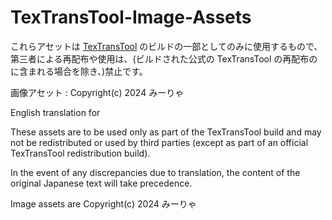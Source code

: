 # TexTransTool-Image-Assets

これらアセットは [TexTransTool](https://github.com/ReinaS-64892/TexTransTool) のビルドの一部としてのみに使用するもので、第三者による再配布や使用は、(ビルドされた公式の TexTransTool の再配布のに含まれる場合を除き、)禁止です。

画像アセット : Copyright(c) 2024 みーりゃ


English translation for

These assets are to be used only as part of the TexTransTool build and may not be redistributed or used by third parties (except as part of an official TexTransTool redistribution build).

In the event of any discrepancies due to translation, the content of the original Japanese text will take precedence.

Image assets are Copyright(c) 2024 みーりゃ
